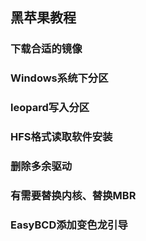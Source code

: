 ## 黑苹果教程
### 下载合适的镜像
### Windows系统下分区
### leopard写入分区
### HFS格式读取软件安装
### 删除多余驱动
### 有需要替换内核、替换MBR
### EasyBCD添加变色龙引导
